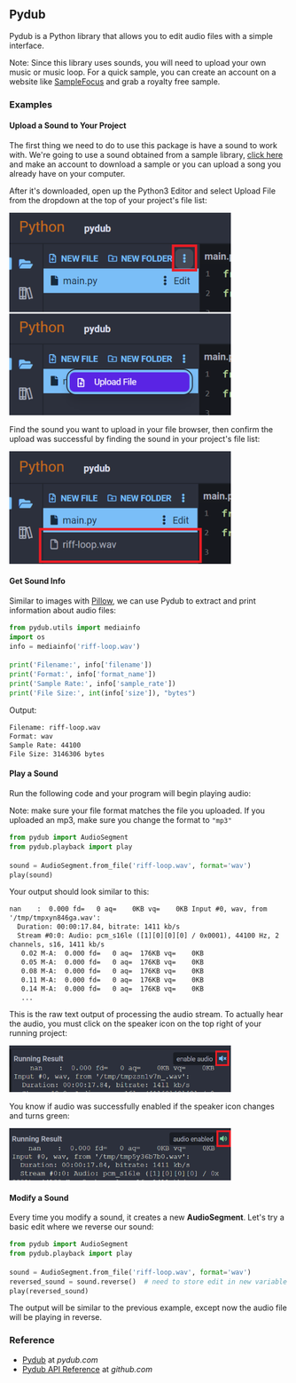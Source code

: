 ## Pydub

Pydub is a Python library that allows you to edit audio files with a simple interface.

Note: Since this library uses sounds, you will need to upload your own music or music loop. For a quick sample, you can create an account on a website like [SampleFocus](https://samplefocus.com/) and grab a royalty free sample.

### Examples

#### Upload a Sound to Your Project

The first thing we need to do to use this package is have a sound to work with. We're going to use a sound obtained from a sample library, [click here](https://samplefocus.com/) and make an account to download a sample or you can upload a song you already have on your computer.

After it's downloaded, open up the Python3 Editor and select Upload File from the dropdown at the top of your project's file list:

<img src="../../assets/img/pydub-upload-sound1.png" width="400px"/>

<img src="../../assets/img/pydub-upload-sound2.png" width="400px"/>

Find the sound you want to upload in your file browser, then confirm the upload was successful by finding the sound in your project's file list:

<img src="../../assets/img/pydub-upload-sound3.png" width="400px"/>

#### Get Sound Info

Similar to images with [Pillow](/extralibs/pillow), we can use Pydub to extract and print information about audio files:

```python
from pydub.utils import mediainfo
import os
info = mediainfo('riff-loop.wav')

print('Filename:', info['filename'])
print('Format:', info['format_name'])
print('Sample Rate:', info['sample_rate'])
print('File Size:', int(info['size']), "bytes")
```

Output:

```text
Filename: riff-loop.wav
Format: wav
Sample Rate: 44100
File Size: 3146306 bytes
```

#### Play a Sound

Run the following code and your program will begin playing audio:

Note: make sure your file format matches the file you uploaded. If you uploaded an mp3, make sure you change the format to `"mp3"`

```python
from pydub import AudioSegment
from pydub.playback import play

sound = AudioSegment.from_file('riff-loop.wav', format='wav')
play(sound)
```

Your output should look similar to this:

```text
nan    :  0.000 fd=   0 aq=    0KB vq=    0KB Input #0, wav, from '/tmp/tmpxyn846ga.wav':
  Duration: 00:00:17.84, bitrate: 1411 kb/s
  Stream #0:0: Audio: pcm_s16le ([1][0][0][0] / 0x0001), 44100 Hz, 2 channels, s16, 1411 kb/s
   0.02 M-A:  0.000 fd=   0 aq=  176KB vq=    0KB
   0.05 M-A:  0.000 fd=   0 aq=  176KB vq=    0KB
   0.08 M-A:  0.000 fd=   0 aq=  176KB vq=    0KB
   0.11 M-A:  0.000 fd=   0 aq=  176KB vq=    0KB
   0.14 M-A:  0.000 fd=   0 aq=  176KB vq=    0KB
   ...
```

This is the raw text output of processing the audio stream. To actually hear the audio, you must click on the speaker icon on the top right of your running project:

<img src="../../assets/img/pydub-enable-audio1.png" width="400px"/>

You know if audio was successfully enabled if the speaker icon changes and turns green:

<img src="../../assets/img/pydub-enable-audio2.png" width="400px"/>

#### Modify a Sound

Every time you modify a sound, it creates a new **AudioSegment**. Let's try a basic edit where we reverse our sound:

```python
from pydub import AudioSegment
from pydub.playback import play

sound = AudioSegment.from_file('riff-loop.wav', format='wav')
reversed_sound = sound.reverse()  # need to store edit in new variable
play(reversed_sound)
```

The output will be similar to the previous example, except now the audio file will be playing in reverse.

### Reference

-   [Pydub](https://pydub.com/) at _pydub.com_
-   [Pydub API Reference](https://github.com/jiaaro/pydub/blob/master/API.markdown) at _github.com_
